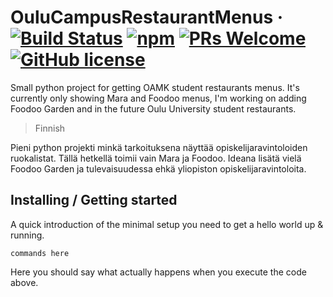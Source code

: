 # OuluCampusRestaurantMenus &middot; [![Build Status](https://img.shields.io/travis/npm/npm/latest.svg?style=flat-square)](https://travis-ci.org/npm/npm) [![npm](https://img.shields.io/npm/v/npm.svg?style=flat-square)](https://www.npmjs.com/package/npm) [![PRs Welcome](https://img.shields.io/badge/PRs-welcome-brightgreen.svg?style=flat-square)](http://makeapullrequest.com) [![GitHub license](https://img.shields.io/badge/license-MIT-blue.svg?style=flat-square)](https://github.com/your/your-project/blob/master/LICENSE)

Small python project for getting OAMK student restaurants menus.
It's currently only showing Mara and Foodoo menus, I'm working on adding Foodoo Garden and in the future Oulu University student restaurants.

> Finnish

Pieni python projekti minkä tarkoituksena näyttää opiskelijaravintoloiden ruokalistat.
Tällä hetkellä toimii vain Mara ja Foodoo. Ideana lisätä vielä Foodoo Garden ja tulevaisuudessa ehkä yliopiston opiskelijaravintoloita.

## Installing / Getting started

A quick introduction of the minimal setup you need to get a hello world up &
running.

```shell
commands here
```

Here you should say what actually happens when you execute the code above.
